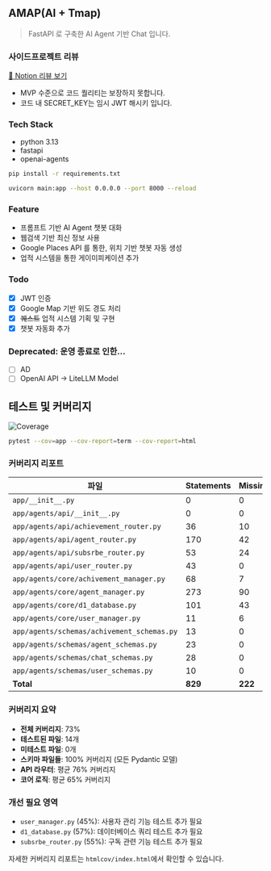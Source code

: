 ## AMAP(AI + Tmap)

> FastAPI 로 구축한 AI Agent 기반 Chat 입니다.

### 사이드프로젝트 리뷰
[📝 Notion 리뷰 보기](https://jadecon.notion.site/AMAP-AI-21640f9a6b7c800d898fc4d539dc5e29)

* MVP 수준으로 코드 퀄리티는 보장하지 못합니다.
* 코드 내 SECRET_KEY는 임시 JWT 해시키 입니다.


### Tech Stack

* python 3.13
* fastapi
* openai-agents


```bash
pip install -r requirements.txt
```

```bash
uvicorn main:app --host 0.0.0.0 --port 8000 --reload
```


### Feature
* 프롬프트 기반 AI Agent 챗봇 대화
* 웹검색 기반 최신 정보 사용
* Google Places API 를 통한, 위치 기반 챗봇 자동 생성
* 업적 시스템을 통한 게이미피케이션 추가


### Todo

- [X] JWT 인증
- [X] Google Map 기반 위도 경도 처리
- [x] ~~퀘스트~~ 업적 시스템 기획 및 구현
- [x] 챗봇 자동화 추가

### Deprecated: 운영 종료로 인한...
- [ ] AD
- [ ] OpenAI API -> LiteLLM Model 

## 테스트 및 커버리지

![Coverage](https://img.shields.io/badge/coverage-73%25-yellow)

```bash
pytest --cov=app --cov-report=term --cov-report=html
```

### 커버리지 리포트

| 파일 | Statements | Missing | Branches | Coverage |
|------|------------|---------|----------|----------|
| `app/__init__.py` | 0 | 0 | 0 | **100%** |
| `app/agents/api/__init__.py` | 0 | 0 | 0 | **100%** |
| `app/agents/api/achievement_router.py` | 36 | 10 | 0 | **72%** |
| `app/agents/api/agent_router.py` | 170 | 42 | 0 | **75%** |
| `app/agents/api/subsrbe_router.py` | 53 | 24 | 0 | **55%** |
| `app/agents/api/user_router.py` | 43 | 0 | 0 | **100%** |
| `app/agents/core/achivement_manager.py` | 68 | 7 | 0 | **90%** |
| `app/agents/core/agent_manager.py` | 273 | 90 | 0 | **67%** |
| `app/agents/core/d1_database.py` | 101 | 43 | 0 | **57%** |
| `app/agents/core/user_manager.py` | 11 | 6 | 0 | **45%** |
| `app/agents/schemas/achivement_schemas.py` | 13 | 0 | 0 | **100%** |
| `app/agents/schemas/agent_schemas.py` | 23 | 0 | 0 | **100%** |
| `app/agents/schemas/chat_schemas.py` | 28 | 0 | 0 | **100%** |
| `app/agents/schemas/user_schemas.py` | 10 | 0 | 0 | **100%** |
| **Total** | **829** | **222** | **0** | **73%** |

### 커버리지 요약

- **전체 커버리지**: 73%
- **테스트된 파일**: 14개
- **미테스트 파일**: 0개
- **스키마 파일들**: 100% 커버리지 (모든 Pydantic 모델)
- **API 라우터**: 평균 76% 커버리지
- **코어 로직**: 평균 65% 커버리지

### 개선 필요 영역

- `user_manager.py` (45%): 사용자 관리 기능 테스트 추가 필요
- `d1_database.py` (57%): 데이터베이스 쿼리 테스트 추가 필요
- `subsrbe_router.py` (55%): 구독 관련 기능 테스트 추가 필요

자세한 커버리지 리포트는 `htmlcov/index.html`에서 확인할 수 있습니다.

